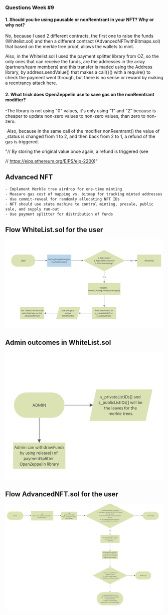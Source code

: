 ### Questions Week #9

#### 1. Should you be using pausable or nonReentrant in your NFT? Why or why not?

No, because I used 2 different contracts, the first one to raise the funds (Whitelist.sol) and then a different contract (AdvancedNFTwithBitmaps.sol) that based on the merkle tree proof, allows the wallets to mint.

Also, in the Whitelist.sol I used the payment splitter library from OZ, so the only ones that can receive the funds, are the addresses in the array (partners/team members) and this transfer is maded using the Address library, by address.sendValue() that makes a call{}() with a require() to check the payment went through, but there is no sense or reward by making a reentrancy attack here.

#### 2. What trick does OpenZeppelin use to save gas on the nonReentrant modifier?

-The library is not using "0" values, it's only using "1" and "2" because is cheaper to update non-zero values to non-zero values, than zero to non-zero.

-Also, because in the same call of the modifier nonReentrant() the value of \_status is changed from 1 to 2, and then back from 2 to 1, a refund of the gas is triggered.

"// By storing the original value once again, a refund is triggered (see

// https://eips.ethereum.org/EIPS/eip-2200)"

## Advanced NFT

    - Implement Merkle tree airdrop for one-time minting
    - Measure gas cost of mapping vs. bitmap for tracking minted addresses
    - Use commit-reveal for randomly allocating NFT IDs
    - NFT should use state machine to control minting, presale, public sale, and supply run-out
    - Use payment splitter for distribution of funds

## Flow WhiteList.sol for the user

![User flow](./Resources/UserFlow_WhiteList.png)

## Admin outcomes in WhiteList.sol

![Admin outcomes](./Resources/AdminOutcomes_WhiteList.png)

## Flow AdvancedNFT.sol for the user

![User flow](./Resources/UserFlow_AdvancedNFT.png)
